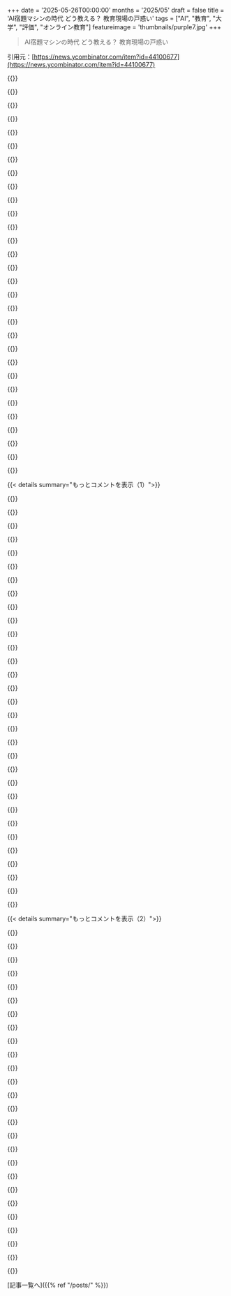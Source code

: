 +++
date = '2025-05-26T00:00:00'
months = '2025/05'
draft = false
title = 'AI宿題マシンの時代 どう教える？ 教育現場の戸惑い'
tags = ["AI", "教育", "大学", "評価", "オンライン教育"]
featureimage = 'thumbnails/purple7.jpg'
+++

> AI宿題マシンの時代 どう教える？ 教育現場の戸惑い

引用元：[https://news.ycombinator.com/item?id=44100677](https://news.ycombinator.com/item?id=44100677)




{{<matomeQuote body="大学の数学教師だけど、対面手書き試験に戻したんだ。学生は平気みたいだけど、大学側がオンライン授業で稼ぎたいから反対してるんだよね。公平性とか言って、オンラインクラスが一つでもあると全部対面試験ダメなんだ。ひどい話だろ。" userName="math_dandy" createdAt="2025/05/26 21:34:49" color="#45d325">}}




{{<matomeQuote body="オーストラリアではリモート授業でも、大きな街に対面で試験受けられる場所があるらしいよ。アメリカでもそれできないのかな？" userName="sien" createdAt="2025/05/26 23:49:55" color="#45d325">}}




{{<matomeQuote body="AIの問題ってさ、教師と管理職の考え方のずれとか、大学が金儲けばっか考えてることとか、もともとあった社会の問題をAIが見せてるだけだと思うんだ。もっとひどくならないと良くならないかもね。" userName="BrenBarn" createdAt="2025/05/27 04:52:17" color="#ff5c5c">}}




{{<matomeQuote body="試験官付き試験はアメリカにもあるけど、効果ある？不正見つける側はあんまりやる気出ないけど、不正する側はすごくやる気満々じゃん。あんまり捕まえられないと思うな。" userName="fn-mote" createdAt="2025/05/26 23:59:39" color="#ff5733">}}




{{<matomeQuote body="学生は手書き試験に戻るのすごく嫌がってるよ。学位の価値下がるって悩んでるけど、試験はいやだって。特に神経多様性のある子は試験苦手で、自由な課題の方が得意なんだ。解決策なくて、当事者はイライラしてるだけなんだよ。" userName="aaplok" createdAt="2025/05/26 22:13:34" color="#785bff">}}




{{<matomeQuote body="大学の先生って専門家だけど、教える資格いらないこと多くない？幼稚園の子に教えるのは資格いるのに、大人に微分積分教えるのはいらないって変だよ。先生は「何を」教えるかは知ってても、「どう」教えるかは管理職より分かるわけじゃないんじゃないかな。" userName="Brybry" createdAt="2025/05/27 06:07:26" color="#45d325">}}




{{<matomeQuote body="AIが壊してるのは大学そのものじゃなくて、「安っぽい」大学とかエッセイだよ。お金とか時間とか距離とかね。「安い」のをやめて、質を保つには、昔みたいに少人数で先生がちゃんと見てくれる教育に戻るしかないんだ。手間はかかるけどね。" userName="Balgair" createdAt="2025/05/27 14:47:43" color="#ff5c5c">}}




{{<matomeQuote body="神経多様性のある子が試験苦手って言うけど、それって人生の一部なんじゃない？とにかくできるようになるように学ぶのがさ。" userName="2OEH8eoCRo0" createdAt="2025/05/27 00:03:42" color="">}}




{{<matomeQuote body="今の大学がお金儲けばっか考えてるのが問題の根本だよ。卒業生多いとお金もらえるから、大学も管理職も卒業させたいんだ。AIのおかげで卒業率上がったけど、内容はひどい。AIで作った論文ばっか。これ落とすべきか、諦めてやる気ある子だけちゃんと教えるか、悩むよ。" userName="california-og" createdAt="2025/05/27 06:56:24" color="#38d3d3">}}




{{<matomeQuote body="人生って試験みたいになってるわけじゃないしね。" userName="JoshTriplett" createdAt="2025/05/27 00:27:22" color="">}}




{{<matomeQuote body="Computer Scienceの学位を取るために大学二つ行ったんだけどさ。<br>一つ目の有名な方は教授が近寄りがたくて、「ちゃんと教える」ってことには興味なさそうだった。二つ目の無名な二流公立大は、教授がずっと親しみやすくて、教える努力もしてたんだよね。<br>この経験には今もモヤモヤしてる。悲しいことに、一つ目の大学の方が学生が断然賢かったから、議論のレベルは二つ目よりずっと高かったんだけどね。<br>結局「良いこともあれば悪いこともある」って感じかな。" userName="throwaway2037" createdAt="2025/05/27 08:48:33" color="">}}




{{<matomeQuote body="替え玉受験させたり、Bluetoothでモールス信号送ったりするのを止めるのは無理だよね。カンペも止めにくい。<br>でも、二台目のデバイスでChatGTPを使うみたいな、気軽なカンニングは止められるよ。" userName="wisty" createdAt="2025/05/27 01:15:20" color="">}}




{{<matomeQuote body="AIが作った論文には、幻覚ソースがあったり、AIが適当に書いたブログがソースになってたり、文章がロボットみたいでつまんなかったり。<br>でも理想の大学像って原則だけで、そういうので落とすべきなのかな？って？<br>いや、AIが出る前と同じで、ダメな論文提出したんだから落とせばいいじゃん。" userName="halgir" createdAt="2025/05/27 08:14:48" color="#ff33a1">}}




{{<matomeQuote body="そうあるべきだろうけど、現実は違うんだよね。<br>採点する時は、上層部が作ったすごく細かい基準に従わなきゃいけなくて、合格のハードルが信じられないくらい低いから、ちょっとでも論文っぽい形になってれば落とすのはほぼ無理なんだ。学生を落とせるのは、カンニング、パクり、捏造があった時だけ。<br>AIブログをソースに使った学生は、それ削除して再提出させるだけで済んだ。幻覚ソースの学生は捏造で調査中だけど、これまた信じられないくらい長いプロセスで、実際の教育や研究、授業準備の時間を奪われる。教員のほとんどはもう過労気味か、バーンアウトから回復中だから、みんな避けようとするんだよ。<br>それに、警察官みたいなことなんか誰もやりたくないし、それは教育のあるべき姿じゃない、と元の記事にもあったよね。<br>もし大学という機関が何らかの基準を持っていて、教育を本当に価値あるものと考えてたら、違っただろうけどね。でもそうじゃないんだ。大学は国際ランキングとかお金みたいな、架空の指標しか気にしてないんだよ。<br>数年前には、教育省にもっとお金を引っ張ってきて、そのお金が目に見える効果を生んだって「証明」するために、大学で起きるあらゆることからデータを集めるためだけに、数億円かけてデータセンターを建てたんだ。<br>大学は学生工場（これは以前の学長の直接の言葉）なんだよ。" userName="california-og" createdAt="2025/05/27 08:45:11" color="#ff5c5c">}}




{{<matomeQuote body="効果的なカンニング、つまりカンニングした人の成績を大きく向上させられる種類のカンニングこそ、システムに防いでほしい主なものだよね。<br>カンニングする人に持ち物をロッカーに入れさせて、試験官が用意したリソースを使わせ、試験官が用意した部屋で監視すれば、効果的なカンニングにはかなりの制限がかかる。<br>それはどんな試験官でもやる最低限のことだ。それで100%効果的なカンニングを100%防げるわけじゃないだろうけど、LLMを使ったカンニングをなくすにはものすごく効果があるはずだよ。<br>試験官が腐敗してるのが心配なら、それはまた別の問題だけどね。自己および外部からの監査を受けてて、良い評判で大学からビジネスを得ている全国展開のブランドなら助けになるだろうね。<br>このシステムがあれば、今起きてる重要なカンニングのほとんどを避けるのに、そんなに手間はかからないと思うよ。" userName="grogenaut" createdAt="2025/05/27 02:03:35" color="">}}




{{<matomeQuote body="できるよ。<br>去年NREMTのリモート監視試験を受けたんだ。カメラで部屋中見せられたり、机の下見せられたり。デバイスは全部カバンに入れなきゃダメ。イヤホンもダメ。壁にかかってる会議用テレビの電源抜かされたり、写真立て上げさせられたりもした。試験中は手はずっとテーブルの上に置いてなきゃダメで、痒くても下向いちゃダメだった。rootkitみたいなソフトをインストールされて、試験ブラウザ以外のアプリは全部閉じられた。自分でPCで起動してるデーモンまで強制終了させられたんだ。<br>Webカメラはずっと録画中で、こっちが見えるように角度を調整されてた。音声もずっと録音。一度うっかりAlt+Tabで別のウィンドウにしちゃって、間違ったキー操作でマイクをミュートしちゃったんだけど、それが最初の警告と二回目の警告、5秒以内に立て続けに来た。<br>対面式の試験会場で受ける時は、荷物全部ロッカーに入れて、手とかポケットとかチェックされる。耳栓くれる。大学のコンピューターを使う。ずっと録画されてる。運転免許証チェックされて、指紋も取られるんだ。<br>これらの方法なら、君が心配してる不正の大部分を防げるだろうね。<br>そして、その結果も重いんだ：<br>National Registryのポリシーや試験会場の規定・規則に違反したり、不適切な行為をしたり、試験官の警告に従わなかった受験者は、試験会場から退場させられることがある。退場させられた受験者の受験料は返金されない。さらに、試験結果は保留または取り消されることがある。National Registry of EMTsは、National EMS Certificationの拒否や、今後のNational Registry試験の受験資格剥奪といった、他の懲戒処分を行う場合もある。<br>最低でも150ドルの受験料をまた払って、次に受験できるまでまた一ヶ月待って、さらに3時間無駄にする羽目になるんだ。" userName="Aeolun" createdAt="2025/05/27 00:44:32" color="#785bff">}}




{{<matomeQuote body="資本主義と、終わりのない成長への渇望が社会をダメにしてるよね。大学が収益と成長のことだけを気にするようになったのって、いつからなんだろう？" userName="valiant55" createdAt="2025/05/26 21:52:13" color="">}}




{{<matomeQuote body="公共の求人市場で、もしかしたら大学の証明書の価値が下がるかもしれないと思うよ。" userName="avhception" createdAt="2025/05/27 07:48:02" color="">}}




{{<matomeQuote body="そうかな？私は数学を教えてるんだけど、生存とか社会的なプレッシャーじゃなくてさ。もし学生が数学的に能力がある（competent）なら、それを認めてあげるべきじゃないの？" userName="aaplok" createdAt="2025/05/27 07:45:03" color="">}}




{{<matomeQuote body="＞＞（みんなとにかくカンニングしてたじゃん）<br>これ、マジでへこむわ。俺はGenX後半だけど、大学（エンジニアリング、RPI）でカンニングしなかったし、周りもしてなかったんだ。もちろん、論文をほとんど書かなかったからってのもあるかもね。それに、試験は全部対面で紙と鉛筆だったし（これでも1986-1990年の話ね、携帯なんてなかった時代）。文字通り、カンニングは不可能だったんだ。お互いに宿題を教え合う勉強会はしてたけど、それは「カンニング」って呼ばれるかもね。でも、みんな持ち寄ってたし、何も貢献しない奴は追い出される傾向にあったな。大学でのカンニングって、一般的なミレニアルとかGenZの特徴なの？" userName="voilavilla" createdAt="2025/05/27 23:24:42" color="#45d325">}}




{{<matomeQuote body="手書きの論文って、生まれつきの能力で差が出る（ableist）よな。俺はめちゃくちゃ不利だったもん。60年代に育ったけど、手書きはいつも遅くて間違いだらけだった。ワードプロセッサが使えるようになった途端、才能が開花した感じだったよ。数式の導出はたぶんそこまでひどくないな。あれは表現っていうより絵を描くのに近いから、今でも手でやるよ。" userName="doug_durham" createdAt="2025/05/27 05:00:28" color="">}}




{{<matomeQuote body="これって普遍的な話だよ。俺もだいたい同じ経験してる。いくつか理由があるんだ。<br>1．バカな人の方が教えるのがうまい。賢い人は賢すぎて、理解できない人の気持ちがわかんないんだ。自分と同じくらい賢いって思い込んじゃうから、自分には当たり前なことをすっ飛ばしちゃうんだよ。<br>2．教える必要がない。学生がめっちゃ賢かったら、学生自身で学べちゃうじゃん。<br>3．学生がうまく学べちゃうから、差がつけられない。だから大学は教材を難しくするんだ。こうやって学生にランク付けして差をつける。結局これで教育はダメになるんだよ。" userName="ninetyninenine" createdAt="2025/05/27 11:06:26" color="">}}




{{<matomeQuote body="現実の生活が最優先、数学は二の次。テストを受けるってのは習得しなきゃいけないスキルなんだよ、特に今はAIがあらゆる画面で見せられるものを文字通り全部偽造してる時代なんだからさ。（もし君の学生が純粋に学ぶ喜びのためじゃなく、どっかに雇われるチャンスのために学んでるんじゃないなら別だけど。）" userName="baq" createdAt="2025/05/27 08:27:24" color="#38d3d3">}}




{{<matomeQuote body="アメリカで働いた経験から言えるんだけど、大学卒業が必要な仕事が多すぎるんだよね。大学を卒業するのにめちゃくちゃ苦労したんだけど、インターンとか最初の仕事の頃、周りを見回して「この人たち全員が仕事に大学学位必要なわけねーよな”」って思ってたよ。大学での勉強（地獄だった）に比べて仕事がどんだけ簡単か信じられなかったんだ。まるでチートコード（無限ライフとか）使って人生やってるみたいだったよ。自慢で書いてるんじゃないよ、ここにいる多くの人も同じように感じてるはずだ。大企業の仕事の多くは常識以上のものなんてほとんど要求しないんだからさ。時間通りに来て、ちゃんとした服装して、お礼とかすみませんを言って、従順に、頼まれたことをやる、とかね。これを繰り返せば、そこそこの中流階級の人生が送れるんだ。" userName="throwaway2037" createdAt="2025/05/27 09:05:35" color="">}}




{{<matomeQuote body="＞重要な人生の局面（面接とか）<br>面接も「試験条件」であるべきじゃないんだよ。ここでよく出てくる、ホワイトボードで二分木を反転させるみたいな面接をやめるべき理由について書かれた記事なんて星の数ほどあるじゃん。人のスキルを見抜くもっと良いやり方なんていくらでもあるし、対面面接で使うべきもっと良いことなんてたくさんあるんだからさ。" userName="JoshTriplett" createdAt="2025/05/27 01:46:54" color="">}}




{{<matomeQuote body="俺たちのとこには「アクセシブル・テスティング・センター」っていうのがあるんだ。多様な神経系の違いがある学生たちのために、すごく柔軟な条件（時間延長、休憩、静か・プライベートな空間、…）で試験を実施・監督してくれる。彼らはとても優秀で、先生に追加の負担をほとんどかけずに価値あるサービスを提供してくれてる。うまく機能してるみたいだけど、神経系の違いがある学生コミュニティから、こういう配慮がどう見られてるかっていう直接的な知識はないな。「探検者」みたいな学生たちが能力を示すっていう問題には全く対処してないけどね。" userName="math_dandy" createdAt="2025/05/26 22:36:33" color="#ff33a1">}}




{{<matomeQuote body="＞システムが検知できる不正はごく一部だろう<br>これ、誰がどこでどうスクリーニングするか、どんなツール（もしあれば）が許されるかに大きく依存するだろうね。TI8{3,4}シリーズ電卓用のニセプログラム覚えてる？画面をクリアして「MEMORY CLEAR」って表示するやつ。もし監督者がその文字列だけ見てて、実際にメモリをクリアする手順を踏んでなかったら、電卓にノートとか解答ツールとか置いとくのはチョロかったんだよ。" userName="baby_souffle" createdAt="2025/05/27 00:06:40" color="#785bff">}}




{{<matomeQuote body="＞監督サービスはカンニングを取り締まるインセンティブが小さい。カンニングする側にはデカいインセンティブがある。<br>って言うけどさ、もし彼らが取り締まれなかったらビジネスとして成り立たないじゃん。彼らには一つだけ仕事があるんだよ。University of LondonとかOpen UniversityとかBritish Councilは通信制の学生向けの大学試験を監督することに関して50年以上の経験があるし、Thomson Prometricだってどうやるか考えてないわけないだろ、たとえ彼らが（だいたい）コンピューター試験をやってるとしてもさ。" userName="barry-cotter" createdAt="2025/05/27 00:12:10" color="#38d3d3">}}




{{<matomeQuote body="物事のあるべき姿と、現状のあり方を混同してるよ。現実ってのは時間制限のあるチャレンジでいっぱいなんだからさ。" userName="ecb_penguin" createdAt="2025/05/27 16:57:55" color="">}}




{{<matomeQuote body="CSの先生だけどAIの使い方はマジ悩む。自分で使うのは役立つけど、学生は宿題ソルバーとしてしか見ない。楽に乗り越えるモンだと思ってるんだ。<br>パソコン使わせない訳にいかないし、独自の言語も無理。今は協力必須のプロジェクトワークと口頭試験でやってる。知識の深さがバレるからね。<br>でも毎年、全然分かってない学生が来て、人生無駄にしたって言わざるを得ないんだ。Linux基礎みたいにターミナル使うのはマシだけど。<br>IDEをオンライン提供してコピペ監視もアリかもだけど、学生が自分のPCで動かせなくなるのは嫌だな。" userName="sshine" createdAt="2025/05/26 23:03:29" color="#38d3d3">}}




{{< details summary="もっとコメントを表示（1）">}}

{{<matomeQuote body="俺の大学時代（昔じゃない）はCSもグループPJと紙の試験で評価してた。PCも電卓も持ち込み禁止だったけど、別に問題なかったよ。<br>なんで今こんなに難しいのか分からん。世代間の文句か、学生が甘えてるだけじゃない？<br>むしろレポート必須の授業のがAIで困るっしょ。口頭試験とかブルーブックに戻ればいいだけ。昔はそれで普通にやってたし。" userName="timr" createdAt="2025/05/27 01:29:20" color="">}}




{{<matomeQuote body="”＞ なんでこれがそんなに難しいのか分からないね<br>知ってる？紙の試験を採点するのって、”先生にとっては”ずっと大変なんだよ？<br>君の全体的な論点が合ってるかはともかく、”なんでそんなに難しいか分からない”ってとこにだけ言うけど。他の人がなんでそういう立場か、ちょっとは想像力働かせてみてよ。" userName="eru" createdAt="2025/05/27 02:23:13" color="">}}




{{<matomeQuote body="CSの先生だけど、良いAIポリシーは「AIなし」だよ。特に基礎は絶対。学校でプログラミングラボ作って、ネットなし環境で試験してるんだ。これだと試験中にコード実行できるし、自動採点もできる。良い結果が出てるよ。<br>「課題を楽に乗り越えるもの」って考えを変えさせたい。今は宿題の配点を低くして、それが高配点の試験に直結するようにコース設計を変えてるところ。" userName="thresher" createdAt="2025/05/27 10:00:53" color="#785bff">}}




{{<matomeQuote body="「人生の無駄」とか言う先生いたな。全然モチベーション上がんないって。そういう厳しい言葉が効く人もいるかもしれんけど、自分に言われたら？って感じじゃない？<br>先生方は学生がやる気あると思ってるみたいだけど、実際は社会や親のプレッシャーが多いんだ。バカとか怠け者って言っても、貧乏な人に「もっと投資しろ」って言うみたいなもんじゃん。" userName="paulluuk" createdAt="2025/05/27 09:09:38" color="">}}




{{<matomeQuote body="...なのに、なんか俺たちはなんとかやってこれた、だよな？<br>俺だって大学院で大量の紙の試験を採点した人間として（それもそんなに昔じゃない！）言ってるんだぜ。<br>もし一番の反対理由が「先生が採点しなきゃいけないから」ってだけなら、それは全く同情できないね。" userName="timr" createdAt="2025/05/27 03:17:16" color="">}}




{{<matomeQuote body="”＞ 自分で勉強するのにはAIをガンガン使ってて、すごく助かってる。一方で、仕事は早く終わるけど質は低いんだよね。<br>＞ マジで何にも分かってないアホが少人数だけど試験まで来ちゃって、落とさなきゃいけないんだ。これまで... 人生の無駄だし<br>問題ないと思うけど、システムはちゃんと機能してるよ。<br>LLMに仕事を奪われるような層は、AIの使い方がどうであれ、賢くはなってないってことさ。" userName="zer00eyz" createdAt="2025/05/27 01:30:10" color="">}}




{{<matomeQuote body="”＞ 仕事は早く終わるけど質は低いんだよね。<br>これは一時的なもんだよ。AIはいずれ誰とでも同じくらいコード書けるようになる。これに対する唯一の対抗策は、基礎コースでの対面コーディングだけだろうね。ビジネスの世界ではみんなAIを使ってコード書くようになるんだから、ほとんどの大学コースでもそうなるはずだよ。" userName="frelupin_" createdAt="2025/05/27 01:49:28" color="">}}




{{<matomeQuote body="教材にもよるかな…。紙のプログラミングテストはいつもバカだと思ってたんだ。自分が受けてた時も、採点してた時もね。IDEでプログラム書くのと全然違うんだよ。IDEならちょっとしたミスも教えてくれるし、解決を手伝ってくれることも多い。俺らは乗り越えたけど、それって生存者バイアスだろ？どれだけ才能がムダになったかなんて分からない。" userName="bee_rider" createdAt="2025/05/27 04:04:44" color="#38d3d3">}}




{{<matomeQuote body="なんで先生たちは採点にLLMを使っちゃダメなの？" userName="bongodongobob" createdAt="2025/05/27 02:28:19" color="">}}




{{<matomeQuote body="理想は、ああいうバカたちが手遅れになる前に考え方を変えるようにシステムが促すことだよね。もし、システムが上手く機能してるってのが、人々が失敗して社会に迷惑をかけることじゃないならだけど。" userName="presentation" createdAt="2025/05/27 02:07:58" color="">}}




{{<matomeQuote body="もうできるよ。みんなまだGemini 2.5がどれだけ良いか分かってないのが信じられない。" userName="ramraj07" createdAt="2025/05/27 01:59:24" color="">}}




{{<matomeQuote body="口頭試験や授業中演習でスキル確認できるのは良いよね。オンラインIDEもアリだけど、学生が自分のPCで自由なソフトを使えないのは微妙。特にちゃんとしたエディタを使いたい学生は困るだろうし、俺もWebでゴリゴリ書くのは嫌だったね。" userName="JoshTriplett" createdAt="2025/05/27 00:25:48" color="#785bff">}}




{{<matomeQuote body="君の意見にも賛成だけど、大学に行けるくらいの人って社会にそんなに迷惑かけないと思うんだよね。「君より俺たちの方が分かってる」っていうPaternalismは、本当に何も分からない人には良いかもしれないけど、それを広げすぎるのは良くないんじゃないかな。" userName="eru" createdAt="2025/05/27 02:26:48" color="">}}




{{<matomeQuote body="それは間違いだよ。プロのプログラマーなんて、プログラミング10％、オフィス政治40％、プロジェクト管理50％だからね。もし君の学生が、実際のプログラミングスキル無しで大学の半分まで来れたなら、完璧な候補者だよ。プロのプログラマーに必要なスキルの90％を持ってるってことだから。" userName="anal_reactor" createdAt="2025/05/27 13:20:33" color="#785bff">}}




{{<matomeQuote body="まさに！紙でプログラミングするのって、無重力環境でアクロバットの動きを見てるだけでスキルを評価するみたいに思えるんだ。コンピュータが提供してくれる環境無しじゃ、全然違う活動だよ。" userName="falcor84" createdAt="2025/05/27 09:41:16" color="#ff33a1">}}




{{<matomeQuote body="へぇ、Linux CLIで格闘するのなんて、まさに俺が仕事でChatgptを使うようなことだよ。コンピュータサイエンスで勉強はしたけど、あのコマンドは本質的に覚えられないんだ。" userName="stevage" createdAt="2025/05/27 09:28:39" color="">}}




{{<matomeQuote body="パンチカードマシン手に入れて、カードの束で提出させたら？" userName="Aeolun" createdAt="2025/05/27 00:36:08" color="">}}




{{<matomeQuote body="Faraday cageに入れるの？それともスマホ没収だけ？まさかスマホでAI使わないなんて信じてるわけないよね？" userName="nprateem" createdAt="2025/05/27 11:04:30" color="#ff5c5c">}}




{{<matomeQuote body="そうだよ、LLMsはだいぶ前からAPIでターミナルにアクセスできたんだ。WindsurfとかClaude Codeでコマンド打ってもらってて、最高だよ。自分で確認はしてるけど、AIが複雑なコマンドを一発で決める確率は俺よりずっと高いし、俺が自分で打つより失敗したことないんだ。" userName="falcor84" createdAt="2025/05/27 09:45:53" color="#ff5c5c">}}




{{<matomeQuote body="”お前は人生の無駄遣い”とか言う先生いたよね。でもGPは面と向かっては言ってないだろうし、もし基本ができないなら丁寧な現実チェックは悪くないかもね。<br>努力しろという要求を貧困者への投資に例えた意見について。教育の”投資”はカリキュラムが要求する努力であり、不合理じゃない。中身がないのに学位だけ取った人と働きたいの？" userName="noisy_boy" createdAt="2025/05/27 14:58:30" color="">}}




{{<matomeQuote body="まあ、記事は学校の若い人たちのことだし、ちょっとくらいお節介でも悪くないんじゃない？" userName="presentation" createdAt="2025/05/27 09:28:28" color="">}}




{{<matomeQuote body="今はもうAI使ってプログラミングするのが仕事だよ。卒業生が仕事に就くなら、それを教えないとね。<br>変わったのは、”とりあえず動くコード”が、学生が内容理解してる証明にならなくなったってこと。理解してる学生を見つけるには新しい方法が必要になるね。" userName="lowbloodsugar" createdAt="2025/05/27 20:41:27" color="#ff5c5c">}}




{{<matomeQuote body="自動採点って先生のチートじゃないの？学生のコード読んで、フィードバックするのが仕事の一部でしょ？もし教授がチートして指導の質下げて喜んでるなら、学生だってauto-graderを通るコードをLLMに書かせればいいじゃん？そうすれば皆ハッピーさ。Win win win！" userName="photochemsyn" createdAt="2025/05/27 17:01:20" color="#ff5733">}}




{{<matomeQuote body="”…なのに、どうにかできたんだよね？”昔の人はいろんな苦労に耐えた。そうするしかなかったんだ。<br>”主な反対理由が教師が採点しなきゃいけないことなら、同情しないよ”って意見について。俺は主な反対理由が何かわからないけど、”なんでこれがそんなに難しいのか分からない”って意見には、それは想像力が足りないだけだよ、って言ってる。" userName="eru" createdAt="2025/05/27 04:20:14" color="">}}




{{<matomeQuote body="”うちの学校はコンピューター室をプログラミング室に変えた。許可されたドキュメントだけ置いて、提出・採点用の内部サーバーがある。ネットアクセスはなし。1科目で試してうまくいってるから、秋にはもっと増やす予定。”<br>これ、大学のIT adminでCSプログラムも取ってるんだけど、この設定についてもっと詳しく聞きたいな。去年までCSの先生は紙とペンで試験とかやってたのに、これはすごい！" userName="timemct" createdAt="2025/05/27 15:00:54" color="#ff5c5c">}}




{{<matomeQuote body="もし学生がオリジナルのプログラミング言語を設計するコースがあるなら、去年の優秀なやつを使ってみたら？そうすればLLMsも簡単に正しい構文を作れないだろうし。<br>これは数学や計算とは全然違う分野で教えてる奴からのちょっとした考えだよ。" userName="ccppurcell" createdAt="2025/05/27 10:31:02" color="">}}




{{<matomeQuote body="要するに、こんな状況（AIで簡単に単位取れるなら）で、なんでわざわざ学校行って（お金払って）努力して学ぶわけ？<br>それは学校のやるべきことじゃないでしょ。LLM使えば、好きなだけ良い成績だって自分で取れるんだからさ。" userName="obscurette" createdAt="2025/05/27 08:16:59" color="#38d3d3">}}




{{<matomeQuote body="プログラマーはプログラミング10%って意見について、それは仕事によるよって話。小さい会社ならプログラミングが最低60%くらいはあると思うな。100人規模になって初めて会議とか政治が多くなるんだよね。" userName="bearjaws" createdAt="2025/05/27 13:32:14" color="">}}




{{<matomeQuote body="経験10年の現役エンジニアで学部CSやってる者だけど、AIはチューターとして超助かる！提出前にAIに宿題採点させて、自分の理解不足に気づいて修正できるんだ。仕事や家族がいるから夜遅くに勉強するんだけど、AIがいなかったら間違った理解のまま数週間待つことになってたかも。ただし、AIに頼る前に自分で悩むのが大事って理解してるのは、経験と年齢のおかげかな。18歳だったら絶対AIを悪用してたと思うよ。" userName="plantwallshoe" createdAt="2025/05/27 15:33:29" color="#45d325">}}




{{<matomeQuote body="学生時代にAIがあったら絶対使いすぎてダメになってただろうな。GenAIの一番の懸念だよ。経験者だからLLMのおかしなとこに気づけるけど、20年前にあったら頼りすぎて成長できなかったと思う。10年後には、中堅開発者を探すのが、今COBOL開発者を探すくらい難しくなるんじゃないかって心配。COBOLよりLLMの方が難しいのにね。" userName="davidcbc" createdAt="2025/05/27 17:23:42" color="#38d3d3">}}

{{</details>}}




{{< details summary="もっとコメントを表示（2）">}}

{{<matomeQuote body="経験ある開発者として、学部でCSを勉強してるってどう？あと、なんでそうしようと思ったの？俺はEE卒で5年ソフトウェア開発者やってるんだけど、EEよりソフト開発の仕事が増えて、同僚にあるCSの知識が自分には足りないなって感じてるんだ。君も同じ状況？それとも別の理由？あと、修士じゃなくてなんで学部なの？" userName="danielhep" createdAt="2025/05/27 15:41:05" color="">}}




{{<matomeQuote body="CSの知識が足りない感覚と知的好奇心からだよ。修士も考えてるけど、その前に学部CSの単位が必要なんだ。学部全部やる気はないよ。全体的にはいい経験。Discrete Mathは特に面白かったし、アセンブリ/コンピューターアーキテクチャ、OS、ネットワークの授業も楽しみ。CS 101-102は必修だったけど時間とお金の無駄だったな。役に立たなかったのは多分それだけ。" userName="plantwallshoe" createdAt="2025/05/27 16:03:38" color="#ff5733">}}




{{<matomeQuote body="コンピューターアーキテクチャとオペレーティングシステムはマジで重要な授業だと俺は思うな。仕事でその内容に直接触れなくても、自分がプログラムするものがブラックボックスなままで良いの？個人的にはブラックボックスと一緒に仕事するのは嫌なんだよね。" userName="lispisok" createdAt="2025/05/27 23:12:31" color="">}}




{{<matomeQuote body="俺もAI研究に入りたくて修士をちょっと考えてるから、もしよかったら君の動機を聞いてみたいな。" userName="aryamaan" createdAt="2025/05/27 21:08:23" color="">}}




{{<matomeQuote body="＞ なんで修士じゃないの？<br>投稿者じゃないけど、俺の経験だと、ほとんどのMSCプログラムは入学に学部CSの単位がかなり必要だよ。そういうバックグラウンドがない人向けに作られたプログラムもいくつかあるけどね。" userName="mathgeek" createdAt="2025/05/27 15:51:25" color="">}}




{{<matomeQuote body="Georgia TechのオンラインCS修士プログラム、マジ最高だよ！https://pe.gatech.edu/degrees/computer-science 関係者じゃないけど、ただのファンだよ。" userName="glial" createdAt="2025/05/27 16:34:31" color="#785bff">}}




{{<matomeQuote body="ちょっと脱線だけど、AI、特にLLMは生徒の学びを爆速にする可能性あるよ。Montessoriみたいに個別対応できるし、先生が深掘りさせてくれなかった経験もLLMなら違うかも。今の宿題多すぎ環境だとCuriosityある子しか恩恵ないけどね。<br>新しい教え方で生徒のCuriosityを引き出したいな。（LLMで特定の科目を深掘りしつつ脱線も許容するツール知ってたら教えて！）" userName="jumploops" createdAt="2025/05/26 22:00:13" color="#785bff">}}




{{<matomeQuote body="難しい問題を調べてるときに一番いらないのは、嘘ついたり、もっともらしいのに存在しない引用を作り出したり、多かれ少なかれ俺が聞きたいことだけ言う相手だよ。" userName="TimorousBestie" createdAt="2025/05/26 22:07:23" color="#ff5c5c">}}




{{<matomeQuote body="それでも普通の授業よりはマシだよ。それにいつでも聞き直せるし、自分より権力持ってる人を怒らせないように気を使う必要もないしね。" userName="HPsquared" createdAt="2025/05/26 23:42:02" color="#785bff">}}




{{<matomeQuote body="普通の授業経験は何千年も前から機能してるし、今も機能してるよ。Edutechはかなり新しいし、そのほとんどが失敗だった。講義に座って紙にノート取るのは、試されて、検証されて、研究でも裏付けられてる。機能するんだよ。みんなにじゃないけど、多くの人にとってはね。" userName="const_cast" createdAt="2025/05/26 23:55:24" color="">}}




{{<matomeQuote body="口先だけじゃなく、人が実際にやってることを見なよ。みんなcredential以外で普通の大学の授業に価値見出してないのがわかるよ。CSの学位持ってる人でも、アルゴリズム上達したいときは自分で勉強してるし、HNでも大学聴講しろなんて勧めはほぼない。<br>Edutechの問題は、人が価値を見出さない壊れたシステムに無理やりくっつけてるからだよ。新しいこと学びたい人は、たいてい大学もEdutechも使わず自分でやってる。" userName="gonzobonzo" createdAt="2025/05/27 02:00:09" color="#ff5c5c">}}




{{<matomeQuote body="逆に人が実際にやってること見ると、CSを自分でやってる人はほぼゼロだよ。情報アクセスじゃなく、Structure、pacingとかが重要なんだ。オンラインでプログラミング学ぶって言ってた大勢が失敗したのを見てきた。<br>家では教科書よりTV見ちゃう。ほとんどの人は自己教育に必要なマインドセットがないんだ。<br>昔は読み書きもできなかった。人間は直感的じゃなく、accountabilityとstructureが必要な欠陥のある生き物なんだよ。" userName="const_cast" createdAt="2025/05/27 02:12:45" color="#45d325">}}




{{<matomeQuote body="「今の教育だとLLMはCuriosityある子しか得しない」ってまさに宿題多すぎが問題。Curiosityある子に必要なのはspare timeだよ。これは相反する。<br>今の無駄な作業は、LLMで質の低い大量のやり取りをさせる授業か、SNSみたいに浅い関わりに報酬与えるシステムに簡単に変わっちゃいそう。<br>俺が子供の頃Curiosity追求できたのは、授業が簡単で早く終わり、音楽やelectronicsに時間使えたから。<br>欠けてるのはeffortかも。音楽もelectronicsも簡単じゃなかったけど、自分で進捗測れた（回路が動くか）。external referenceがないと、LLMでの深いリサーチが本当の理解に繋がるか疑問。俺はphysicistだけど、人気本読んだだけでphysics分かったと思ってる人たくさん見てきたよ。" userName="analog31" createdAt="2025/05/27 02:34:17" color="#ff5733">}}




{{<matomeQuote body="「CSを自分でやってる人ほぼゼロ」って言うけど、それ本当かな？多くの人がself-studyでCSスキル上げようとしてるよ。ここでもよく話題になって、みんな自分がやってるself-studyを勧めてるし。<br>「オンラインでプログラミング学ぶって言ってほとんど失敗した」<br>それでもself-taughtなプログラマーはたくさんいるじゃないか。もちろん、大学システム経由で学ぶインセンティブの方が大きいけど、それはcredentialのためであって、教育のためじゃない。credentialがなくなれば、他の教育形態でより上手くやる人たちが出てくるのさ。" userName="gonzobonzo" createdAt="2025/05/27 11:16:55" color="#ff33a1">}}




{{<matomeQuote body="Moocの修了率って一桁台をウロウロしてるんだよ。圧倒的大多数の人は修了しない。修了する人はoutliersだ。outliers向けにシステム作ることもできるだろうけど、そうなるとほとんどの人はこのシステムで無視されることになるし、もし彼らが反論する手段（投票とか）を持ったら、喜ばないだろうね。" userName="intended" createdAt="2025/05/27 13:03:18" color="#ff5733">}}




{{<matomeQuote body="AIが学習をすげー加速させたって例，全然見かけないんだよね．だから，なんか怪しいんだよ，多分そうならないんじゃないかなって．ネットの住人が「AIで賢くなった気分！」って自己申告してるのはカウントしないよ．" userName="QuadmasterXLII" createdAt="2025/05/27 02:06:52" color="">}}




{{<matomeQuote body="AIねー，昔の教育は詰め込みだったんだよ．17世紀のComeniusって人が「pansophia」（みんなに知識を）って考えたんだ．彼の教科書とか絵本とか，すげー画期的だったぜ（Janua Linguarum Reserata，Orbis Pictusのこと）．今はハイブリッド学習が当たり前だけど，Comeniusは忘れられちゃった．多分Jean-Jacques Rousseauの考えが主流になったけど，根拠が足りなかったみたい．" userName="sireat" createdAt="2025/05/27 06:08:15" color="#ff33a1">}}




{{<matomeQuote body="問題はね，多くの学生が大学に来る時点で，ちゃんと勉強するための訓練ができてないってことなんだ．効果的に学ぶ方法を教えるのは，大学教育の副産物みたいなもんなんだよ．" userName="Tryk" createdAt="2025/05/26 23:42:28" color="">}}




{{<matomeQuote body="先生がよくわかんないことスルーするの，マジあるある！<br>俺もAIって微妙じゃね？って思ってたけど，最近180度変わったわ．探索的な学習にめっちゃ使えるんだよね．<br>俺の場合，他の関連概念と比べながら理解することが多いんだ．定義読むだけじゃダメで，自分の理解を深掘りするには誰かと話すのが一番楽．「なぜXはYじゃなくてZ？」みたいな疑問，ググれないじゃん？<br>だからChatGPTマジ役立つ．たまに間違えても，俺の知識とか論理とか組み合わせれば理解が進む．問題解いてもらうんじゃなく，考えをぶつけて，どう進むか方向性を見つける感じなんだよ．" userName="mcdeltat" createdAt="2025/05/27 03:29:26" color="#785bff">}}




{{<matomeQuote body="「典型的な授業経験は何千年も続いてる」？<br>何千年も同じ意味じゃないし．昔の”講義”は，先生が元ネタ読んで，学生がそれを書き写すのが中心だったんだぜ．印刷機だってEdutechとして重要だったんだよ．技術は進化し続けてて，教育への影響も長い歴史の中で続いてきたんだ．<br>今の”edutech”が新しいのはそうだけど，基準は常に変わっていくもんだしね．" userName="dragonwriter" createdAt="2025/05/27 00:10:24" color="#38d3d3">}}




{{<matomeQuote body="ほとんどの大学教育って，ぶっちゃけごく一部の人（次世代の教授候補）用に作られてるんだよ．コースはそういう前提で設計されてるしね．大学で教えられる知識のほとんどは，99％の学生にとって使われずに，ぶっちゃけ無駄になってる教育なんだよ．" userName="HPsquared" createdAt="2025/05/27 13:29:11" color="">}}




{{<matomeQuote body="実は俺，そういうAIチューター作ってるんだよね．Socratic style にフォーカスしてて，話が脱線しても大丈夫なようにするつもり．ウェイトリストに加えてもいいよ．多分，数週間でMVP出すと思う．" userName="brilee" createdAt="2025/05/27 14:20:12" color="#45d325">}}




{{<matomeQuote body="「昔はみんな独学だったけど，ほとんどの人は読み書きできなかった」？<br>それって本質的に問題だったと思う？当時の人たちは不満なかったし，社会も識字率低くてもうまく機能してたんだよ．労働者に読み書きが必要って時期があったけど，それもLLMが安上がりなら，義務教育より不要になるかもね．" userName="boredhedgehog" createdAt="2025/05/27 07:47:11" color="">}}




{{<matomeQuote body="それ違うね．教育全体はほとんどの人向けなんだよ．K-12を見れば，普通の子供に合うように作られてる．<br>「無駄な教育」とか言うけど，学習がどう機能するか分かってないんだ．学習は全部積み重ねなんだから，抜かすと穴だらけになるJengaみたいなもん．<br>あと，一見関係ない英語とコーディングも実は繋がってるんだぜ．変数の命名上手い人は文章上手い人と同じ．意図を分かりやすく伝えるって同じ問題だから．計算に代数が必要なのみたいに分かりやすい繋がりもあれば，そうじゃないのも多いんだよ．" userName="const_cast" createdAt="2025/05/28 00:16:47" color="#38d3d3">}}




{{<matomeQuote body="まあさ，どんな学習法が良いとしても，学位の大きな目的は，特定の分野の能力を将来の雇用主に証明することなんだよね．大学は能力測定で評判や認定を得てるわけだし．その方法を何千年かけて考えてきたんだ．LLMをガンガン使う授業でそれが簡単に測れるようになるかはまだ分からないし，そこまで到達するまでは古い方法を守るのが重要だと思うな．" userName="Dusseldorf" createdAt="2025/05/27 02:52:01" color="#ff5c5c">}}

{{</details>}}



[記事一覧へ]({{% ref "/posts/" %}})
